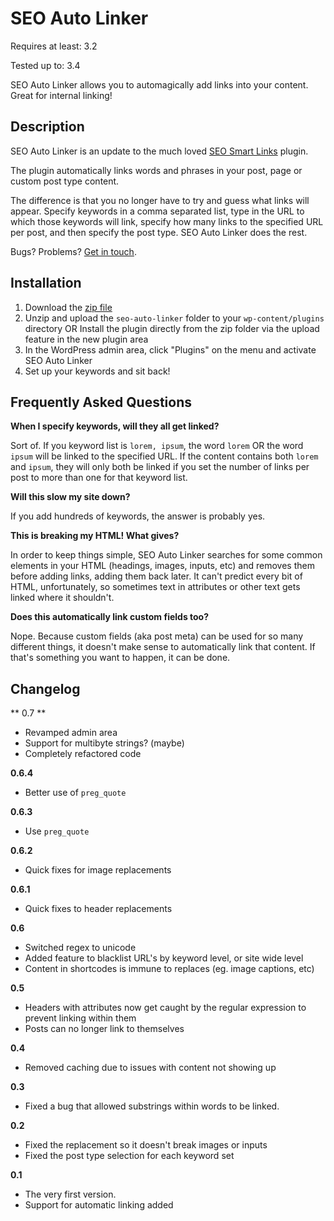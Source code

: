 SEO Auto Linker
===============

Requires at least: 3.2

Tested up to: 3.4

SEO Auto Linker allows you to automagically add links into your content. Great for internal linking!

Description
---------------------

SEO Auto Linker is an update to the much loved [SEO Smart Links](http://wordpress.org/extend/plugins/seo-automatic-links/ "SEO Smart Links") plugin.

The plugin automatically links words and phrases in your post, page or custom post type content.

The difference is that you no longer have to try and guess what links will appear.  Specify keywords in a comma separated list, type in the URL to which those keywords will link, specify how many links to the specified URL per post, and then specify the post type. SEO Auto Linker does the rest.

Bugs?  Problems?  [Get in touch](http://pmg.co/contact).

Installation
----------------

1. Download the [zip file](https://github.com/chrisguitarguy/SEO-Auto-Linker/zipball/0.7)
2. Unzip and upload the `seo-auto-linker` folder to your `wp-content/plugins` directory OR Install the plugin directly from the zip folder via the upload feature in the new plugin area
3. In the WordPress admin area, click "Plugins" on the menu and activate SEO Auto Linker
4. Set up your keywords and sit back!

Frequently Asked Questions
-----------------------------

**When I specify keywords, will they all get linked?**

Sort of.  If you keyword list is `lorem, ipsum`, the word `lorem` OR the word `ipsum` will be linked to the specified URL.  If the content contains both `lorem` and `ipsum`, they will only both be linked if you set the number of links per post to more than one for that keyword list.

**Will this slow my site down?**

If you add hundreds of keywords, the answer is probably yes.

**This is breaking my HTML! What gives?**

In order to keep things simple, SEO Auto Linker searches for some common elements in your HTML (headings, images, inputs, etc) and removes them before adding links, adding them back later. It can't predict every bit of HTML, unfortunately, so sometimes text in attributes or other text gets linked where it shouldn't.

**Does this automatically link custom fields too?**

Nope. Because custom fields (aka post meta) can be used for so many different things, it doesn't make sense to automatically link that content. If that's something you want to happen, it can be done.


Changelog
----------------

** 0.7 **

* Revamped admin area
* Support for multibyte strings? (maybe)
* Completely refactored code

**0.6.4**

* Better use of `preg_quote`

**0.6.3**

* Use `preg_quote`

**0.6.2**

* Quick fixes for image replacements

**0.6.1**

* Quick fixes to header replacements

**0.6**

* Switched regex to unicode
* Added feature to blacklist URL's by keyword level, or site wide level
* Content in shortcodes is immune to replaces (eg. image captions, etc)


**0.5**

* Headers with attributes now get caught by the regular expression to prevent linking within them
* Posts can no longer link to themselves

**0.4**

* Removed caching due to issues with content not showing up

**0.3**

* Fixed a bug that allowed substrings within words to be linked.

**0.2**

* Fixed the replacement so it doesn't break images or inputs
* Fixed the post type selection for each keyword set

**0.1**

* The very first version.
* Support for automatic linking added

